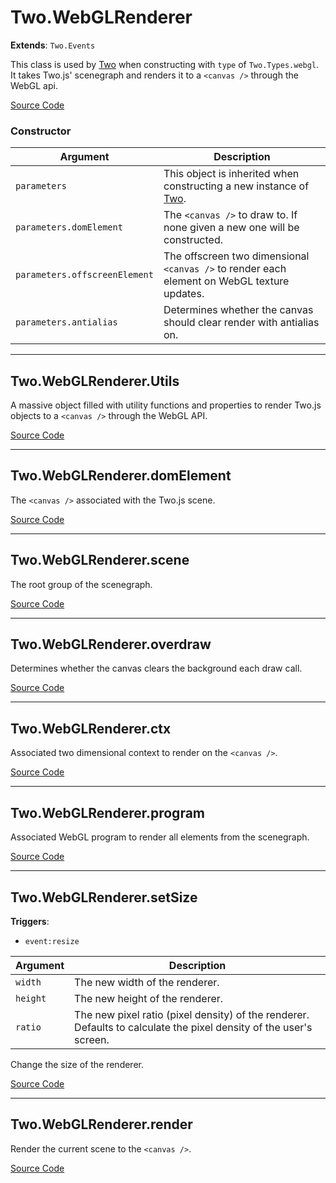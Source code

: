 # Two.WebGLRenderer


<div class="extends">

__Extends__: `Two.Events`

</div>


This class is used by [Two](/documentation/) when constructing with `type` of `Two.Types.webgl`. It takes Two.js' scenegraph and renders it to a `<canvas />` through the WebGL api.


<div class="meta">

  [Source Code](https://github.com/jonobr1/two.js/blob/dev/src/renderers/webgl.js#L1109)

</div>



### Constructor


| Argument | Description |
| ---- | ----------- |
| `parameters` | This object is inherited when constructing a new instance of [Two](/documentation/). |
| `parameters.domElement` | The `<canvas />` to draw to. If none given a new one will be constructed. |
| `parameters.offscreenElement` | The offscreen two dimensional `<canvas />` to render each element on WebGL texture updates. |
| `parameters.antialias` | Determines whether the canvas should clear render with antialias on. |



---

<div class="static member ">

## Two.WebGLRenderer.Utils








<div class="properties">

A massive object filled with utility functions and properties to render Two.js objects to a `<canvas />` through the WebGL API.

</div>








<div class="meta">

  [Source Code](https://github.com/jonobr1/two.js/blob/dev/src/renderers/webgl.js#L1228)

</div>






</div>



---

<div class="instance member ">

## Two.WebGLRenderer.domElement








<div class="properties">

The `<canvas />` associated with the Two.js scene.

</div>








<div class="meta">

  [Source Code](https://github.com/jonobr1/two.js/blob/dev/src/renderers/webgl.js#L1124)

</div>






</div>



---

<div class="instance member ">

## Two.WebGLRenderer.scene








<div class="properties">

The root group of the scenegraph.

</div>








<div class="meta">

  [Source Code](https://github.com/jonobr1/two.js/blob/dev/src/renderers/webgl.js#L1135)

</div>






</div>



---

<div class="instance member ">

## Two.WebGLRenderer.overdraw








<div class="properties">

Determines whether the canvas clears the background each draw call.

</div>








<div class="meta">

  [Source Code](https://github.com/jonobr1/two.js/blob/dev/src/renderers/webgl.js#L1161)

</div>






</div>



---

<div class="instance member ">

## Two.WebGLRenderer.ctx








<div class="properties">

Associated two dimensional context to render on the `<canvas />`.

</div>








<div class="meta">

  [Source Code](https://github.com/jonobr1/two.js/blob/dev/src/renderers/webgl.js#L1168)

</div>






</div>



---

<div class="instance member ">

## Two.WebGLRenderer.program








<div class="properties">

Associated WebGL program to render all elements from the scenegraph.

</div>








<div class="meta">

  [Source Code](https://github.com/jonobr1/two.js/blob/dev/src/renderers/webgl.js#L1186)

</div>






</div>



---

<div class="instance function ">

## Two.WebGLRenderer.setSize






<div class="fires">

__Triggers__:

+ `event:resize`

</div>





<div class="params">

| Argument | Description |
| ---- | ----------- |
| `width` | The new width of the renderer. |
| `height` | The new height of the renderer. |
| `ratio` | The new pixel ratio (pixel density) of the renderer. Defaults to calculate the pixel density of the user's screen. |
</div>




<div class="description">

Change the size of the renderer.

</div>



<div class="meta">

  [Source Code](https://github.com/jonobr1/two.js/blob/dev/src/renderers/webgl.js#L1240)

</div>






</div>



---

<div class="instance function ">

## Two.WebGLRenderer.render













<div class="description">

Render the current scene to the `<canvas />`.

</div>



<div class="meta">

  [Source Code](https://github.com/jonobr1/two.js/blob/dev/src/renderers/webgl.js#L1281)

</div>






</div>


